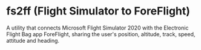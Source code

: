 # fs2ff (Flight Simulator to ForeFlight)

A utility that connects Microsoft Flight Simulator 2020 with the Electronic Flight Bag app ForeFlight, sharing the user's position, altitude, track, speed, attitude and heading.
